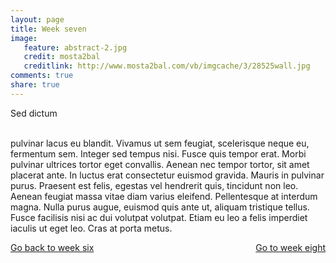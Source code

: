 ```yaml
---
layout: page 
title: Week seven 
image: 
   feature: abstract-2.jpg
   credit: mosta2bal
   creditlink: http://www.mosta2bal.com/vb/imgcache/3/28525wall.jpg
comments: true
share: true 
---
```


Sed dictum 

<br>pulvinar lacus eu blandit. Vivamus ut sem feugiat, scelerisque neque eu, fermentum sem. Integer sed tempus nisi. Fusce quis tempor erat. Morbi pulvinar ultrices tortor eget convallis. Aenean nec tempor tortor, sit amet placerat ante. In luctus erat consectetur euismod gravida. Mauris in pulvinar purus. Praesent est felis, egestas vel hendrerit quis, tincidunt non leo. Aenean feugiat massa vitae diam varius eleifend. Pellentesque at interdum magna. Nulla purus augue, euismod quis ante ut, aliquam tristique tellus. Fusce facilisis nisi ac dui volutpat volutpat. Etiam eu leo a felis imperdiet iaculis ut eget leo. Cras at porta metus. 







<div style="float: left"> 
<a href="{{ site.url }}/retail/project/week-6/" class="btn">Go back to week six</a>
</div>

<div style="float: right"> 
<a href="{{ site.url }}/retail/project/week-8/" class="btn">Go to week eight</a>
</div>